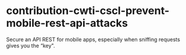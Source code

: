 # contribution-cwti-cscl-prevent-mobile-rest-api-attacks
Secure an API REST for mobile apps, especially when sniffing requests gives you the “key".
